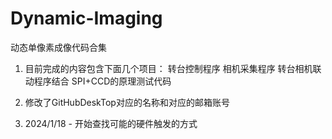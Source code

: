 <!--
 * @Descripttion: your project
 * @version: 1.0
 * @Author: luxin
 * @Date: 2024-01-15 15:34:53
 * @LastEditTime: 2024-01-18 22:32:32
-->
# Dynamic-Imaging
 动态单像素成像代码合集
1. 目前完成的内容包含下面几个项目：
    转台控制程序
    相机采集程序
    转台相机联动程序结合
    SPI+CCD的原理测试代码

2. 修改了GitHubDeskTop对应的名称和对应的邮箱账号
3. 2024/1/18 - 开始查找可能的硬件触发的方式